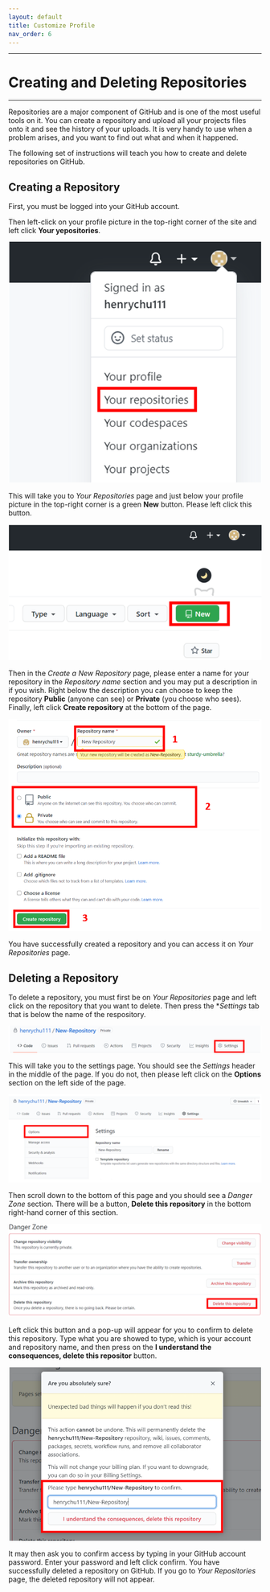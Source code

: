 ```yaml
---
layout: default
title: Customize Profile
nav_order: 6
---
```


---
# Creating and Deleting Repositories

---

Repositories are a major component of GitHub and is one of the most useful tools on it. You can create a repository and upload all your projects files onto it and see the history of your uploads. It is very handy to use when a problem arises, and you want to find out what and when it happened.

The following set of instructions will teach you how to create and delete repositories on GitHub.


## Creating a Repository

First, you must be logged into your GitHub account.

Then left-click on your profile picture in the top-right corner of the site and left click **Your yepositories**.

!["Accessing Your Repositories Page"](https://github.com/orion13579/COMM-2216-SetE-Group6/blob/gh-pages/assets/images/Your%20Repositories.png?raw=true)

This will take you to *Your Repositories* page and just below your profile picture in the top-right corner is a green **New** button. Please left click this button.

!["New button on Your repositories page"](https://github.com/orion13579/COMM-2216-SetE-Group6/blob/gh-pages/assets/images/New%20Repositories.png?raw=true)

Then in the *Create a New Repository* page, please enter a name for your repository in the *Repository name* section and you may put a description in if you wish. Right below the description you can choose to keep the repository **Public** (anyone can see) or **Private** (you choose who sees). Finally, left click **Create repository** at the bottom of the page.

!["Create a new repository page"](https://github.com/orion13579/COMM-2216-SetE-Group6/blob/gh-pages/assets/images/Create%20Repository.png?raw=true)

You have successfully created a repository and you can access it on *Your Repositories* page.


## Deleting a Repository

To delete a repository, you must first be on *Your Repositories* page and left click on the repository that you want to delete. Then press the **Settings* tab that is below the name of the respository.

!["Settings tab on a repository"](https://github.com/orion13579/COMM-2216-SetE-Group6/blob/gh-pages/assets/images/Repository%20settings.png?raw=true)


This will take you to the settings page. You should see the *Settings* header in the middle of the page. If you do not, then please left click on the **Options** section on the left side of the page. 


!["Settings options sidebar"](https://github.com/orion13579/COMM-2216-SetE-Group6/blob/gh-pages/assets/images/Settings%20Options.png?raw=true)

Then scroll down to the bottom of this page and you should see a *Danger Zone* section. There will be a button, **Delete this repository** in the bottom right-hand corner of this section.

!["Danger zone section in settings of a repository"](https://github.com/orion13579/COMM-2216-SetE-Group6/blob/gh-pages/assets/images/Danger%20Zone.png?raw=true)

Left click this button and a pop-up will appear for you to confirm to delete this repository. Type what you are showed to type, which is your account and repository name, and then press on the **I understand the consequences, delete this repositor** button.

!["Confirmation to delete a respository"](https://github.com/orion13579/COMM-2216-SetE-Group6/blob/gh-pages/assets/images/Delete%20Repository.png?raw=true)

It may then ask you to confirm access by typing in your GitHub account password. Enter your password and left click confirm. You have successfully deleted a repository on GitHub. If you go to *Your Repositories* page, the deleted repository will not appear.